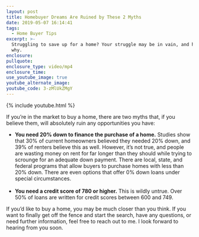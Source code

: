 ```yaml
---
layout: post
title: Homebuyer Dreams Are Ruined by These 2 Myths
date: 2019-05-07 16:14:41
tags:
  - Home Buyer Tips
excerpt: >-
  Struggling to save up for a home? Your struggle may be in vain, and here’s
  why.
enclosure:
pullquote:
enclosure_type: video/mp4
enclosure_time:
use_youtube_image: true
youtube_alternate_image:
youtube_code: 3-zMlUkZMgY
---
```


{% include youtube.html %}

If you’re in the market to buy a home, there are two myths that, if you believe them, will absolutely ruin any opportunities you have:

* **You need 20% down to finance the purchase of a home.** Studies show that 30% of current homeowners believed they needed 20% down, and 39% of renters believe this as well. However, it’s not true, and people are wasting money on rent for far longer than they should while trying to scrounge for an adequate down payment. There are local, state, and federal programs that allow buyers to purchase homes with less than 20% down. There are even options that offer 0% down loans under special circumstances.<br>&nbsp;
* **You need a credit score of 780 or higher.** This is wildly untrue. Over 50% of loans are written for credit scores between 600 and 749.&nbsp;

If you’d like to buy a home, you may be much closer than you think. If you want to finally get off the fence and start the search, have any questions, or need further information, feel free to reach out to me. I look forward to hearing from you soon.<br>&nbsp;